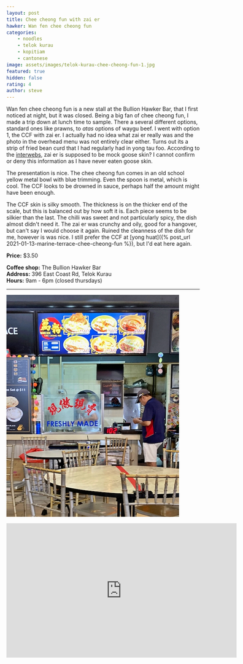 ```yaml
---
layout: post
title: Chee cheong fun with zai er
hawker: Wan fen chee cheong fun
categories: 
    - noodles
    - telok kurau
    - kopitiam
    - cantonese
image: assets/images/telok-kurau-chee-cheong-fun-1.jpg
featured: true
hidden: false
rating: 4
author: steve
---
```

Wan fen chee cheong fun is a new stall at the Bullion Hawker Bar, that I first noticed at night, but it was closed. Being a big fan of chee cheong fun, I made a trip down at lunch time to sample. There a several different options, standard ones like prawns, to *atas* options of waygu beef. I went with option 1, the CCF with zai er. I actually had no idea what zai er really was and the photo in the overhead menu was not entirely clear either. Turns out its a strip of fried bean curd that I had regularly had in yong tau foo. According to the [interwebs](https://noobcook.com/air-fried-zai-er/), zai er is supposed to be mock goose skin? I cannot confirm or deny this information as I have never eaten goose skin.

The presentation is nice. The chee cheong fun comes in an old school yellow metal bowl with blue trimming. Even the spoon is metal, which is cool. The CCF looks to be drowned in sauce, perhaps half the amount might have been enough.

The CCF skin is silky smooth. The thickness is on the thicker end of the scale, but this is balanced out by how soft it is. Each piece seems to be silkier than the last. The chilli was sweet and not particularly spicy, the dish almost didn't need it. The zai er was crunchy and oily, good for a hangover, but can't say I would choose it again. Ruined the cleanness of the dish for me, however is was nice. I still prefer the CCF at [yong huat]({% post_url 2021-01-13-marine-terrace-chee-cheong-fun %}), but I'd eat here again.

**Price:** $3.50  

**Coffee shop:** The Bullion Hawker Bar  
**Address:** 396 East Coast Rd, Telok Kurau  
**Hours:** 9am - 6pm (closed thursdays)

***  

![Wan fen chee cheong fun](/assets/images/telok-kurau-chee-cheong-fun-2.jpg "Wan fen chee cheong fun")

<iframe src="https://www.google.com/maps/embed?pb=!1m14!1m8!1m3!1d15955.110290304461!2d103.9117255!3d1.3087095!3m2!1i1024!2i768!4f13.1!3m3!1m2!1s0x0%3A0xe164775d5b0eaaa7!2sThe%20Bullion%20HawkerBar!5e0!3m2!1sen!2ssg!4v1628741820622!5m2!1sen!2ssg" width="600" height="350" style="border:0;" allowfullscreen="" loading="lazy"></iframe>